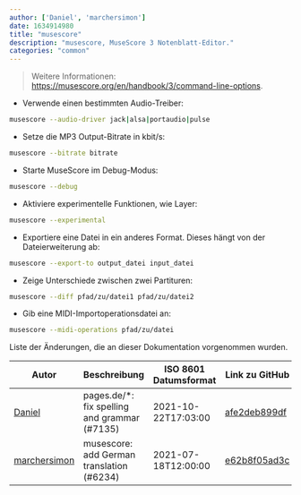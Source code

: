 ```yaml
---
author: ['Daniel', 'marchersimon']
date: 1634914980
title: "musescore"
description: "musescore, MuseScore 3 Notenblatt-Editor."
categories: "common"
---
```

> Weitere Informationen: <https://musescore.org/en/handbook/3/command-line-options>.

- Verwende einen bestimmten Audio-Treiber:

```bash
musescore --audio-driver jack|alsa|portaudio|pulse
```

- Setze die MP3 Output-Bitrate in kbit/s:

```bash
musescore --bitrate bitrate
```

- Starte MuseScore im Debug-Modus:

```bash
musescore --debug
```

- Aktiviere experimentelle Funktionen, wie Layer:

```bash
musescore --experimental
```

- Exportiere eine Datei in ein anderes Format. Dieses hängt von der Dateierweiterung ab:

```bash
musescore --export-to output_datei input_datei
```

- Zeige Unterschiede zwischen zwei Partituren:

```bash
musescore --diff pfad/zu/datei1 pfad/zu/datei2
```

- Gib eine MIDI-Importoperationsdatei an:

```bash
musescore --midi-operations pfad/zu/datei
```
Liste der Änderungen, die an dieser Dokumentation vorgenommen wurden.


Autor | Beschreibung | ISO 8601 Datumsformat | Link zu GitHub
------|-----|-----|-----
[Daniel](mailto:71837281+darmiel@users.noreply.github.com) | pages.de/*: fix spelling and grammar (#7135) | 2021-10-22T17:03:00 | [afe2deb899df](https://github.com/tldr-pages/tldr/commit/afe2deb899df7f1b3252bdd1326e56988568acce)
[marchersimon](mailto:50295997+marchersimon@users.noreply.github.com) | musescore: add German translation (#6234) | 2021-07-18T12:00:00 | [e62b8f05ad3c](https://github.com/tldr-pages/tldr/commit/e62b8f05ad3cb0ebe17e4ae5bb8687d2b383194f)

